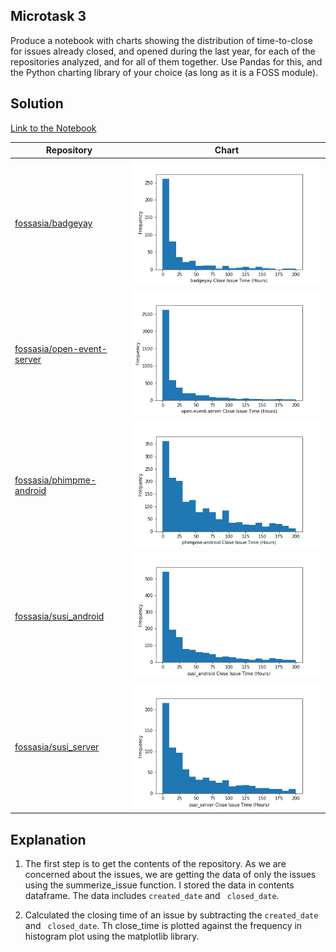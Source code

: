 ## Microtask 3

Produce a notebook with charts showing the distribution of time-to-close for issues already closed, and opened during the last year, for each of the repositories analyzed, and for all of them together. Use Pandas for this, and the Python charting library of your choice (as long as it is a FOSS module).

## Solution

[Link to the Notebook](https://github.com/vchrombie/chaoss-microtasks/blob/master/microtask-3/microtask-3.ipynb)

| Repository | Chart |
| --- | --- |
| [fossasia/badgeyay](https://github.com/fossasia/badgeyay) | ![badgeyay](plots/badgeyay.png) |
| [fossasia/open-event-server](https://github.com/fossasia/open-event-server) | ![open-event-server](plots/open-event-server.png) |
| [fossasia/phimpme-android](https://github.com/fossasia/phimpme-android) | ![phimpme-android](plots/phimpme-android.png) |
| [fossasia/susi_android](https://github.com/fossasia/susi_android) | ![susi_android](plots/susi_android.png) |
| [fossasia/susi_server](https://github.com/fossasia/susi_server) | ![susi_server](plots/susi_server.png) |

## Explanation

1. The first step is to get the contents of the repository. As we are concerned about the issues, we are getting the data of only the issues using the summerize_issue function. I stored the data in contents dataframe. The data includes `created_date` and ` closed_date`. 
 
2. Calculated the closing time of an issue by subtracting the `created_date` and ` closed_date`. Th close_time is plotted against the frequency in histogram plot using the matplotlib library.